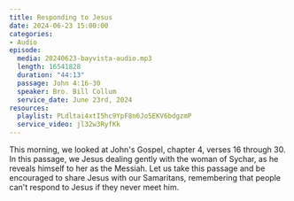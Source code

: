 ```yaml
---
title: Responding to Jesus
date: 2024-06-23 15:00:00
categories:
- Audio
episode:
  media: 20240623-bayvista-audio.mp3
  length: 16541828
  duration: "44:13"
  passage: John 4:16-30
  speaker: Bro. Bill Collum
  service_date: June 23rd, 2024
resources:
  playlist: PLdltai4xtI5hc9YpF8n6Jo5EKV6bdgzmP
  service_video: jl32w3RyfKk
---
```

This morning, we looked at John's Gospel, chapter 4, verses 16 through 30.  In this passage, we Jesus dealing gently with the woman of Sychar, as he reveals himself to her as the Messiah.  Let us take this passage and be encouraged to share Jesus with our Samaritans, remembering that people can't respond to Jesus if they never meet him.